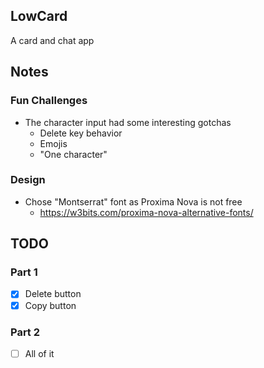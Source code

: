 ## LowCard

A card and chat app

## Notes

### Fun Challenges

- The character input had some interesting gotchas
  - Delete key behavior
  - Emojis
  - "One character"

### Design

- Chose "Montserrat" font as Proxima Nova is not free
  - https://w3bits.com/proxima-nova-alternative-fonts/

## TODO

### Part 1

- [x] Delete button
- [x] Copy button

### Part 2

- [ ] All of it
